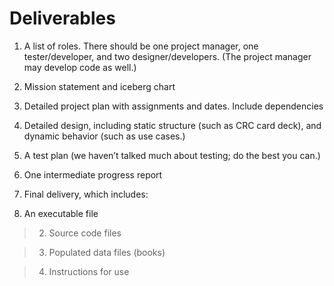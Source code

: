 # Deliverables #

1. A list of roles. There should be one project manager, one tester/developer, and two designer/developers. (The project manager may develop code as well.)

2. Mission statement and iceberg chart

3. Detailed project plan with assignments and dates. Include dependencies

4. Detailed design, including static structure (such as CRC card deck), and dynamic behavior (such as use cases.)

5. A test plan (we haven’t talked much about testing; do the best you can.)

6. One intermediate progress report

7. Final delivery, which includes:
  1. An executable file

> 2. Source code files

> 3. Populated data files (books)

> 4. Instructions for use

